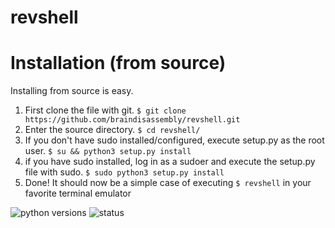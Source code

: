 revshell
========

Installation (from source)
==========================

Installing from source is easy.

1. First clone the file with git. `$ git clone https://github.com/braindisassembly/revshell.git`
2. Enter the source directory. `$ cd revshell/`
3. If you don't have sudo installed/configured, execute setup.py as the root user. `$ su && python3 setup.py install`
4. if you have sudo installed, log in as a sudoer and execute the setup.py file with sudo. `$ sudo python3 setup.py install`
5. Done! It should now be a simple case of executing `$ revshell` in your favorite terminal emulator

![python versions](http://badge.kloud51.com/pypi/py_versions/mocket.png) ![status](http://badge.kloud51.com/pypi/s/mocket.png)
